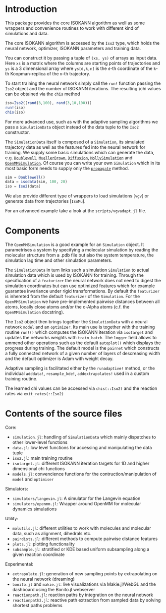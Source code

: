# Introduction

This package provides the core ISOKANN algorithm as well as some wrappers and convenience routines to work with different kind of simulations and data.

The core ISOKANN algorithm is accessed by the `Iso2` type,
which holds the neural network, optimizer, ISOKANN parameters and training data.

You can construct it by passing a tuple of `(xs, ys)` of arrays as input data. Here `xs` is a matrix where the columns are starting points of trajectories and `ys` is a 3 dimensional array where `ys[d,k,n]` is the `d`-th coordinate of the `k`-th Koopman-replica of the `n`-th trajectory.

To start training the neural network simply call the `run!` function passing the `Iso2` object and the number of ISOKANN iterations.
The resulting \chi values can be obtained via the `chis` method

```julia
iso=Iso2((rand(3,100), rand(3,10,100)))
run!(iso)
chis(iso)
```

For more advanced use, such as with the adaptive sampling algorithms we pass a `SimulationData` object instead of the data tuple to the `Iso2` constructor.

The `SimulationData` itself is composed of a `Simulation`, its simulated trajectory data as well as the features fed into the neural network for training.
We supply some basic simulations which can generate the data, e.g. [`Doublewell`](@ref), [`MuellerBrown`](@ref), [`Diffusion`](@ref), [`MollySimulation`](@ref) and [`OpenMMSimulation`](@ref).
Of course you can write your own `Simulation` which in its most basic form needs to supply only the [`propagate`](@ref) method.

```julia
sim = Doublewell()
data = isodata(sim, 100, 20)
iso = Iso2(data)
```

We also provide different type of wrappers to load simulations [`vgv`] or generate data from trajectories [`IsoMu`].

For an advanced example take a look at the `scripts/vgvadapt.jl` file.


# Components

The `OpenMMSimulation` is a good example for an `Simulation` object. It parametrises a system by specifying a molecular simulation by reading the molecular structure from a .pdb file but also the system temperature, the simulation lag time and other simulation parameters.

The `SimulationData` in turn links such a simulation `Simulation` to actual simulation data which is used by ISOKANN for training.
Through the specification of a `featurizer` the neural network does not need to digest the simulation coordinates but can use optimized features which for example guarantee invariance under rigid transformations.
By default the `featurizer` is inhereted from the default `featurizer` of the `Simulation`. For the `OpenMMSimulation` we have pre-implemented pairwise distances between all atoms, locally close atoms and/or the c-Alpha atoms (c.f. the `OpenMMSimulation` docstring).

The `Iso2` object then brings together the `SimulationData` with a neural network `model` and an `optimizer`.
Its main use is together with the training routine `run!()` which computes the ISOKANN iteration via `isotarget` and updates the networks weights with `train_batch`.
The `logger` field allows to ammend other operations such as the default `autoplot()` which displays the progress during training.
The default model is the `pairnet` which constructs a fully connected network of a given number of layers of descreasing width and the default optimizer is Adam with weight decay.

Adaptive sampling is facilitated either by the `runadaptive!` method, or the individual `adddata!`, `resample_kde!`, `addextrapolates!` used in a custom training routine.


The learned chi values can be accessed via `chis(::Iso2)` and the reaction rates via `exit_rates(::Iso2)`


# Contents of the source files

Core:

- `simulation.jl`: handling of `SimulationData` which mainly dispatches to other lower-level functions
- `data.jl`: low level functions for accessing and manipulating the data tuple
- `iso2.jl`: main training routine
- `isotarget.jl`:  different ISOKANN iteration targets  for 1D and higher dimensional chi functions
- `models.jl`: convencience functions for the contruction/manipulation of `model` and `optimiser`

Simulators:

- `simulators/langevin.jl`: A simulator for the Langevin equation
- `simulators/openmm.jl`: Wrapper around OpenMM for molecular dynamics simulations

Utility: 
- `molutils.jl`: different utilities to work with molecules and molecular data, such as alignment, dihedrals etc.
- `pairdists.jl`: different methods to compute pairwise distance features
- `plots.jl`: plotting functionality
- `subsample.jl`: stratified or KDE based uniform subsampling along a given reaction coordinate

Experimental:

- `extrapolate.jl`: generation of new sampling points by extrapolating on the neural network (dreaming)
- `bonito.jl` and `makie.jl`: live visualizations via Makie.jl/WebGL and the dashboard using the Bonito.jl webserver
- `reactionpath.jl`: reaction paths by integration on the neural network
- `reactionpath2.jl`: reactive path extraction from sampled data by solving shortest paths problems
